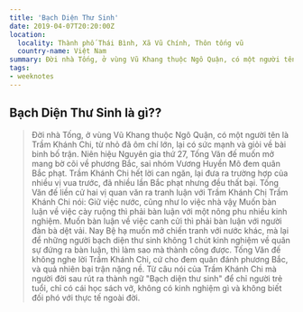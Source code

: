 ```yaml
---
title: 'Bạch Diện Thư Sinh'
date: 2019-04-07T20:20:00Z
location:
  locality: Thành phố Thái Bình, Xã Vũ Chính, Thôn tống vũ
  country-name: Việt Nam
summary: Đời nhà Tống, ở vùng Vũ Khang thuộc Ngô Quận, có một người tên là Trầm Khánh Chi, từ nhỏ đã ôm chí lớn, lại có sức mạnh và giỏi về bài binh bố trận.
tags:
- weeknotes
---
```


## Bạch Diện Thư Sinh là gì??


> Đời nhà Tống, ở vùng Vũ Khang thuộc Ngô Quận, có một người tên là Trầm Khánh Chi, từ nhỏ đã ôm chí lớn, lại có sức mạnh và giỏi về bài binh bố trận.
> Niên hiệu Nguyên gia thứ 27, Tống Văn đế muốn mở mang bờ cõi về phương Bắc, sai nhóm Vương Huyền Mô đem quân Bắc phạt. Trầm Khánh Chi hết lời can ngăn, lại đưa ra trường hợp của nhiều vị vua trước, đã nhiều lần Bắc phạt nhưng đều thất bại. Tống Văn đế liền cử hai vị quan văn ra tranh luận với Trầm Khánh Chị Trầm Khánh Chi nói:
> Giữ việc nước, cũng như lo việc nhà vậỵ Muốn bàn luận về việc cày ruộng thì phải bàn luận với một nông phu nhiều kinh nghiệm. Muốn bàn luận về việc canh cửi thì phải bàn luận với người đàn bà dệt vải. Nay Bệ hạ muốn mở chiến tranh với nước khác, mà lại để những người bạch diện thư sinh không 1 chút kinh nghiệm về quân sự đứng ra bàn luận, thì làm sao mà thành công được.
> Tống Văn đế không nghe lời Trầm Khánh Chi, cứ cho đem quân đánh phương Bắc, và quả nhiên bại trận nặng nề.
> Từ câu nói của Trầm Khánh Chi mà người đời sau rút ra thành ngữ "Bạch diện thư sinh" để chỉ người trẻ tuổi, chỉ có cái học sách vở, không có kinh nghiệm gì và không biết đối phó với thực tế ngoài đời.
